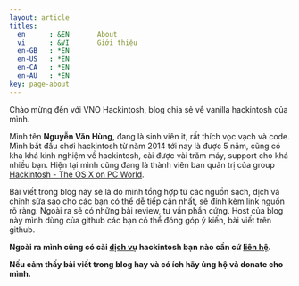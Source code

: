 ```yaml
---
layout: article
titles:
  en      : &EN       About
  vi      : &VI       Giới thiệu
  en-GB   : *EN
  en-US   : *EN
  en-CA   : *EN
  en-AU   : *EN
key: page-about
---
```


Chào mừng đến với VNO Hackintosh, blog chia sẻ về vanilla hackintosh của mình.

Mình tên __Nguyễn Văn Hùng__, đang là sinh viên it, rất thích vọc vạch và code. Mình bắt đầu chơi hackintosh từ năm 2014 tới nay là được 5 năm, cũng có kha khá kinh nghiệm về hackintosh, cài được vài trăm máy, support cho khá nhiều bạn. Hiện tại mình cũng đang là thành viên ban quản trị của group [Hackintosh - The OS X on PC World](https://www.facebook.com/groups/hackintoshPC/).

Bài viết trong blog này sẽ là do mình tổng hợp từ các nguồn sạch, dịch và chỉnh sửa sao cho các bạn có thể dễ tiếp cận nhất, sẽ đính kèm link nguồn rõ ràng. Ngoài ra sẽ có những bài review, tư vấn phần cứng. Host của blog này mình dùng của github các bạn có thể đóng góp ý kiến, bài viết trên github.

__Ngoài ra mình cũng có cài [dịch vụ](/service) hackintosh bạn nào cần cứ [liên hệ](/contact).__

__Nếu cảm thấy bài viết trong blog hay và có ích hãy ủng hộ và donate cho mình.__
